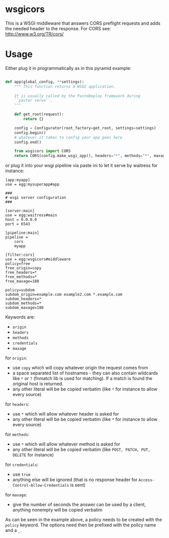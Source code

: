 wsgicors
=========
This is a WSGI middleware that answers CORS preflight requests and adds the needed header
to the response.
For CORS see: http://www.w3.org/TR/cors/

Usage
======

Either plug it in programmatically as in this pyramid example:

```python

def app(global_config, **settings):
    """ This function returns a WSGI application.
    
    It is usually called by the PasteDeploy framework during 
    ``paster serve``.
    """

    def get_root(request):
        return {}

    config = Configurator(root_factory=get_root, settings=settings)
    config.begin()
    # whatever it takes to config your app goes here
    config.end()

    from wsgicors import CORS
    return CORS(config.make_wsgi_app(), headers="*", methods="*", maxage="180", origin="*")
```

or plug it into your wsgi pipeline via paste ini to let it serve by waitress for instance:

```
[app:myapp]
use = egg:mysuperapp#app

###
# wsgi server configuration
###

[server:main]
use = egg:waitress#main
host = 0.0.0.0
port = 6543

[pipeline:main]
pipeline =
    cors
    myapp

[filter:cors]
use = egg:wsgicors#middleware
policy=free
free_origin=copy
free_headers=*
free_methods=*
free_maxage=180

policy=subdom
subdom_origin=example.com example2.com *.example.com
subdom_headers=*
subdom_methods=*
subdom_maxage=180
```

Keywords are:

* `origin`
* `headers`
* `methods`
* `credentials`
* `maxage`

for `origin`:

* use `copy` which will copy whatever origin the request comes from
* a space separated list of hostnames - they can also contain wildcards like `*` or `?` (fnmatch lib is used for matching). If a match is found the original host is returned.
* any other literal will be be copied verbatim (like `*` for instance to allow every source)

for `headers`: 

* use `*` which will allow whatever header is asked for
* any other literal will be be copied verbatim (like `*` for instance to allow every source)

for `methods`: 

* use `*` which will allow whatever method is asked for
* any other literal will be be copied verbatim (like `POST, PATCH, PUT, DELETE` for instance)

for `credentials`:

* use `true` 
* anything else will be ignored (that is no response header for `Access-Control-Allow-Credentials` is sent)

for `maxage`:

* give the number of seconds the answer can be used by a client, anything nonempty will be copied verbatim

As can be seen in the example above, a policy needs to be created with the `policy` keyword.
The options need then be prefixed with the policy name and a `_`.
